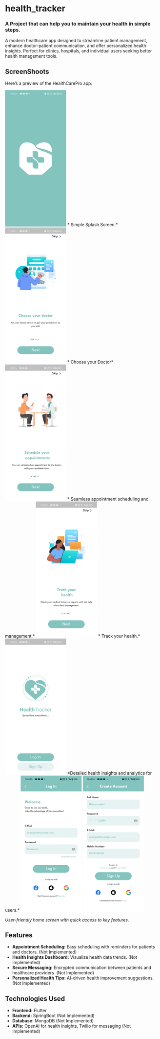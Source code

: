# health_tracker

### A Project that can help you to maintain your health in simple steps.

A modern healthcare app designed to streamline patient management, enhance doctor-patient
communication, and offer personalized health insights. Perfect for clinics, hospitals, and
individual users seeking better health management tools.

## ScreenShoots

Here’s a preview of the HealthCarePro app:

<img src="screenshoots/Screenshot_2024-12-01-23-40-04-13_edb91391ebcbfbd42b3246f2fcb7acf6.jpg" alt="Splash Screen" width="200">
* Simple Splash Screen.*

<img src="screenshoots/Screenshot_2024-12-01-23-43-14-21_edb91391ebcbfbd42b3246f2fcb7acf6.jpg" alt="On Boarding Screen One" width="200">
* Choose your Doctor*

<img src="screenshoots/Screenshot_2024-12-01-23-43-17-03_edb91391ebcbfbd42b3246f2fcb7acf6.jpg" alt="On Boarding Screen Two" width="200">
* Seamless appointment scheduling and management.*


<img src="screenshoots/Screenshot_2024-12-01-23-43-20-83_edb91391ebcbfbd42b3246f2fcb7acf6.jpg" alt="On Boarding Screen Three" width="200">
* Track your health.*

<img src="screenshoots/Screenshot_2024-12-01-23-43-24-77_edb91391ebcbfbd42b3246f2fcb7acf6.jpg" alt="Start Screen" width="200">
*Detailed health insights and analytics for users.*

<img src="screenshoots/Screenshot_2024-12-01-23-43-30-46_edb91391ebcbfbd42b3246f2fcb7acf6.jpg" alt="Log In" width="200">
<img src="screenshoots/Screenshot_2024-12-01-23-43-34-92_edb91391ebcbfbd42b3246f2fcb7acf6.jpg" alt="Sign Up" width="200">


*User-friendly home screen with quick access to key features.*


## Features
- **Appointment Scheduling:** Easy scheduling with reminders for patients and doctors. (Not Implemented)
- **Health Insights Dashboard:** Visualize health data trends. (Not Implemented)
- **Secure Messaging:** Encrypted communication between patients and healthcare providers.  (Not Implemented)
- **Personalized Health Tips:** AI-driven health improvement suggestions. (Not Implemented)

## Technologies Used
- **Frontend:** Flutter
- **Backend:** SpringBoot  (Not Implemented)
- **Database:** MongoDB  (Not Implemented)
- **APIs:** OpenAI for health insights, Twilio for messaging  (Not Implemented)
